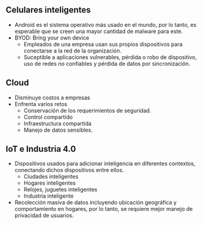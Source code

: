 
## Celulares inteligentes

- Android es el sistema operativo más usado en el mundo, por lo tanto, es esperable que se creen una mayor cantidad de malware para este.
- BYOD: Bring your own device
	- Empleados de una empresa usan sus propios dispositivos para conectarse a la red de la organización.
	- Suceptible a aplicaciones vulnerables, pérdida o robo de dispositivo, uso de redes no confiables y pérdida de datos por sincronización.

## Cloud
- Disminuye costos a empresas
- Enfrenta varios retos
	- Conservación de los requerimientos de seguridad.
	- Control compartido
	- Infraestructura compartida
	- Manejo de datos sensibles.

## IoT e Industria 4.0

- Dispositivos usados para adicionar inteligencia en diferentes contextos, conectando dichos dispositivos entre ellos.
	- Ciudades inteligentes
	- Hogares inteligentes
	- Relojes, juguetes inteligentes
	- Industria inteligente
- Recolección masiva de datos incluyendo ubicación geográfica y comportamiento en hogares, por lo tanto, se requiere mejor manejo de privacidad de usuarios. 

